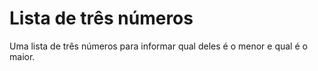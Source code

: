 <h1>Lista de três números</h1>
<p>Uma lista de três números para informar qual deles é o menor e qual é o maior.</p>
